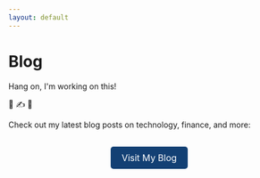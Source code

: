 ```yaml
---
layout: default
---
```


# Blog

Hang on, I'm working on this!

📣 ✍️ 📓

<p>Check out my latest blog posts on technology, finance, and more:</p>
<br>
<div style="text-align: center;">
    <a href="https://gsb-gregsomblog.ghost.io" target="_blank"
    style="display: inline-block; background-color: #134074; color: white; padding: 10px 20px;
    text-align: center; text-decoration: none; font-size: 16px; border-radius: 5px;">
        Visit My Blog
    </a>
</div>
